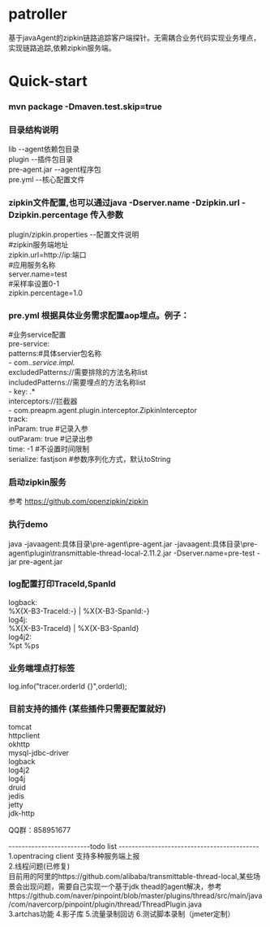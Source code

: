patroller 
====

基于javaAgent的zipkin链路追踪客户端探针。无需耦合业务代码实现业务埋点，实现链路追踪,依赖zipkin服务端。


Quick-start
=====

### mvn package -Dmaven.test.skip=true  

### 目录结构说明
 
lib --agent依赖包目录    
plugin --插件包目录  
pre-agent.jar --agent程序包  
pre.yml --核心配置文件  


### zipkin文件配置,也可以通过java -Dserver.name -Dzipkin.url -Dzipkin.percentage 传入参数
plugin/zipkin.properties --配置文件说明  
#zipkin服务端地址  
zipkin.url=http://ip:端口  
#应用服务名称  
server.name=test    
#采样率设置0-1  
zipkin.percentage=1.0    

### pre.yml 根据具体业务需求配置aop埋点。例子：  
#业务service配置      
  pre-service:  
    patterns:#具体servier包名称  
      - com.*.service.impl.*  
    excludedPatterns://需要排除的方法名称list  
    includedPatterns://需要埋点的方法名称list  
      - key: .*  
    interceptors://拦截器  
      - com.preapm.agent.plugin.interceptor.ZipkinInterceptor  
    track:  
           inParam: true #记录入参  
           outParam: true #记录出参  
           time: -1    #不设置时间限制   
           serialize: fastjson   #参数序列化方式，默认toString



### 启动zipkin服务
参考 https://github.com/openzipkin/zipkin


### 执行demo
java -javaagent:具体目录\pre-agent\pre-agent.jar -javaagent:具体目录\pre-agent\plugin\transmittable-thread-local-2.11.2.jar    -Dserver.name=pre-test   -jar pre-agent.jar  


### log配置打印TraceId,SpanId
logback:  
 %X{X-B3-TraceId:-} | %X{X-B3-SpanId:-}  
log4j:  
 %X{X-B3-TraceId} | %X{X-B3-SpanId}   
log4j2:  
%pt  %ps  
### 业务端埋点打标签
log.info("tracer.orderId {}",orderId);


### 目前支持的插件  (某些插件只需要配置就好)
tomcat  
httpclient  
okhttp  
mysql-jdbc-driver  
logback  
log4j2  
log4j  
druid  
jedis  
jetty  
jdk-http  


QQ群：858951677
 
-------------------------todo list -------------------------------------------  
1.opentracing client 支持多种服务端上报  
2.线程问题(已修复)  
目前用的阿里的https://github.com/alibaba/transmittable-thread-local,某些场景会出现问题，需要自己实现一个基于jdk thead的agent解决，参考https://github.com/naver/pinpoint/blob/master/plugins/thread/src/main/java/com/navercorp/pinpoint/plugin/thread/ThreadPlugin.java    
3.artchas功能
4.影子库
5.流量录制回访
6.测试脚本录制（jmeter定制）


 
